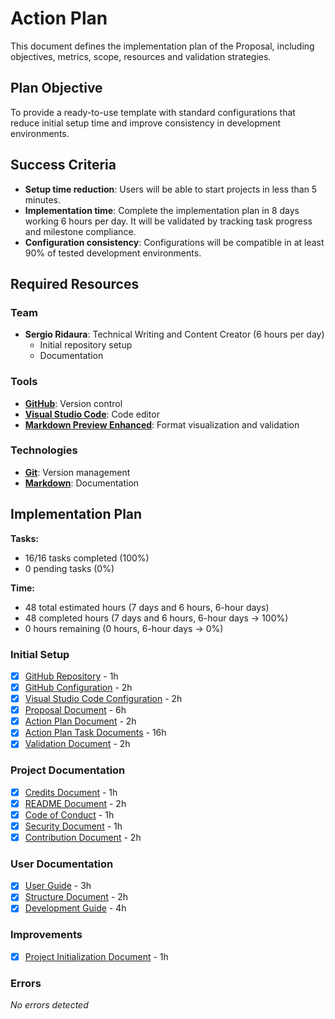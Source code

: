 # Action Plan

This document defines the implementation plan of the Proposal, including objectives, metrics, scope, resources and validation strategies.

## Plan Objective

To provide a ready-to-use template with standard configurations that reduce initial setup time and improve consistency in development environments.

## Success Criteria

- **Setup time reduction**: Users will be able to start projects in less than 5 minutes.
- **Implementation time**: Complete the implementation plan in 8 days working 6 hours per day. It will be validated by tracking task progress and milestone compliance.
- **Configuration consistency**: Configurations will be compatible in at least 90% of tested development environments.

## Required Resources

### Team

- **Sergio Ridaura**: Technical Writing and Content Creator (6 hours per day)
  - Initial repository setup
  - Documentation

### Tools

- **[GitHub](https://github.com)**: Version control
- **[Visual Studio Code](https://code.visualstudio.com)**: Code editor
- **[Markdown Preview Enhanced](https://marketplace.visualstudio.com/items?itemName=shd101wyy.markdown-preview-enhanced)**: Format visualization and validation

### Technologies

- **[Git](https://git-scm.com)**: Version management
- **[Markdown](https://www.markdownguide.org)**: Documentation

## Implementation Plan

**Tasks:**

- 16/16 tasks completed (100%)
- 0 pending tasks (0%)

**Time:**

- 48 total estimated hours (7 days and 6 hours, 6-hour days)
- 48 completed hours (7 days and 6 hours, 6-hour days -> 100%)
- 0 hours remaining (0 hours, 6-hour days -> 0%)

### Initial Setup

- [x] [GitHub Repository](tasks/github-repository.md) - 1h
- [x] [GitHub Configuration](tasks/github-configuration.md) - 2h
- [x] [Visual Studio Code Configuration](tasks/vscode-configuration.md) - 2h
- [x] [Proposal Document](tasks/proposal-document.md) - 6h
- [x] [Action Plan Document](tasks/action-plan-document.md) - 2h
- [x] [Action Plan Task Documents](tasks/action-plan-tasks.md) - 16h
- [x] [Validation Document](tasks/validation-document.md) - 2h

### Project Documentation

- [x] [Credits Document](tasks/credits-document.md) - 1h
- [x] [README Document](tasks/readme-document.md) - 2h
- [x] [Code of Conduct](tasks/code-of-conduct-document.md) - 1h
- [x] [Security Document](tasks/security-document.md) - 1h
- [x] [Contribution Document](tasks/contributing-document.md) - 2h

### User Documentation

- [x] [User Guide](tasks/user-guide-document.md) - 3h
- [x] [Structure Document](tasks/structure-document.md) - 2h
- [x] [Development Guide](tasks/development-guide-document.md) - 4h

### Improvements

- [x] [Project Initialization Document](tasks/project-initialization-document.md) - 1h

### Errors

_No errors detected_
